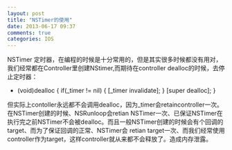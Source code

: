 ```yaml
---
layout: post
title: "NSTimer的使用"
date: 2013-06-17 09:37
comments: true
categories: IOS
---
```

<p>
NSTimer 定时器，在编程的时候是十分常用的，但是其实很多时候都没有用对，我们经常都在Controller里创建NStimer,而期待在controller dealloc的时候，去停止定时器：
</p>

- (void)dealloc
{
   if(_timer != nil)
   {
     [_timer invalidate];
   }
   [super dealloc];
}

<p>
但实际上contoller永远都不会调用dealloc，因为_timer会retaincontroller一次。
在NSTimer创建的时候、NSRunloop会retian NSTimer一次、已保证NSTimer在执行完之前NSTimer不会被dealloc。而且一般NSTimer创建的时候会有个回调的target、而为了保证回调的正常、NSTimer会
retian target一次、而我们经常使用controller作为target，这样controller就从来都不会释放了。造成内存泄露。
</p>